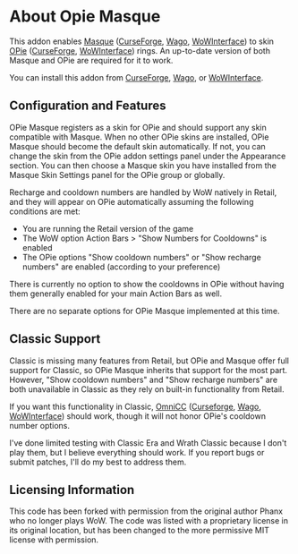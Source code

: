 # About Opie Masque

This addon enables [Masque](https://github.com/SFX-WoW/Masque) ([CurseForge](https://www.curseforge.com/wow/addons/masque), [Wago](https://addons.wago.io/addons/masque), [WoWInterface](https://wowinterface.com/downloads/info12097-Masque.html)) to skin [OPie](https://www.townlong-yak.com/addons/opie) ([CurseForge](https://www.curseforge.com/wow/addons/opie), [WoWInterface](https://wowinterface.com/downloads/info9094-OPie.html)) rings.  An up-to-date version of both Masque and OPie are required for it to work.

You can install this addon from [CurseForge](https://www.curseforge.com/wow/addons/opie-masque-revived "CurseForge"), [Wago](https://addons.wago.io/addons/opiemasque), or [WoWInterface](https://wowinterface.com/downloads/info26505-OPieMasque.html).

## Configuration and Features

OPie Masque registers as a skin for OPie and should support any skin compatible with Masque.  When no other OPie skins are installed, OPie Masque should become the default skin automatically.  If not, you can change the skin from the OPie addon settings panel under the Appearance section.  You can then choose a Masque skin you have installed from the Masque Skin Settings panel for the OPie group or globally.

Recharge and cooldown numbers are handled by WoW natively in Retail, and they will appear on OPie automatically assuming the following conditions are met:

* You are running the Retail version of the game
* The WoW option Action Bars > "Show Numbers for Cooldowns" is enabled
* The OPie options "Show cooldown numbers" or "Show recharge numbers" are enabled (according to your preference)

There is currently no option to show the cooldowns in OPie without having them generally enabled for your main Action Bars as well.

There are no separate options for OPie Masque implemented at this time.

## Classic Support

Classic is missing many features from Retail, but OPie and Masque offer full support for Classic, so OPie Masque inherits that support for the most part.  However, "Show cooldown numbers" and "Show recharge numbers" are both unavailable in Classic as they rely on built-in functionality from Retail.

If you want this functionality in Classic, [OmniCC](https://github.com/tullamods/OmniCC) ([Curseforge](https://www.curseforge.com/wow/addons/omni-cc), [Wago](https://addons.wago.io/addons/omnicc), [WoWInterface](https://www.wowinterface.com/downloads/info4836-OmniCC.html)) should work, though it will not honor OPie's cooldown number options.

I've done limited testing with Classic Era and Wrath Classic because I don't play them, but I believe everything should work.  If you report bugs or submit patches, I'll do my best to address them.

## Licensing Information

This code has been forked with permission from the original author Phanx who no longer plays WoW.  The code was listed with a proprietary license in its original location, but has been changed to the more permissive MIT license with permission.
